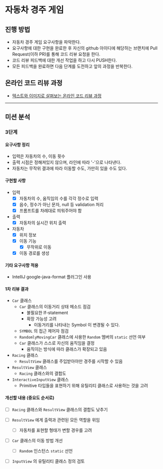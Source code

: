 # 자동차 경주 게임

## 진행 방법

* 자동차 경주 게임 요구사항을 파악한다.
* 요구사항에 대한 구현을 완료한 후 자신의 github 아이디에 해당하는 브랜치에 Pull Request(이하 PR)를 통해 코드 리뷰 요청을 한다.
* 코드 리뷰 피드백에 대한 개선 작업을 하고 다시 PUSH한다.
* 모든 피드백을 완료하면 다음 단계를 도전하고 앞의 과정을 반복한다.

## 온라인 코드 리뷰 과정

* [텍스트와 이미지로 살펴보는 온라인 코드 리뷰 과정](https://github.com/next-step/nextstep-docs/tree/master/codereview)

---

## 미션 분석

### 3단계

#### 요구사항 정리

- 입력은 자동차의 수, 이동 횟수
- 출력 시점은 정해져있지 않으며, 라인에 따라 '-'으로 나타낸다.
- 자동차는 무작위 결과에 따라 이동할 수도, 가만히 있을 수도 있다.

#### 구현할 사항

- 입력
    - [x] 자동차의 수, 움직임의 수를 각각 정수로 입력
    - [x] 음수, 정수가 아닌 문자, null 등 validation 처리
    - [x] 프롬프트를 차례대로 띄워주어야 함
- 출력
    - [x] 자동차의 실시간 위치 출력
- 자동차
    - [x] 위치 정보
    - [x] 이동 기능
        - [x] 무작위로 이동
    - [x] 이동 경로를 생성

#### 기타 요구사항 적용

- IntelliJ google-java-format 플러그인 사용

#### 1차 리뷰 결과

- `Car` 클래스
    - `Car` 클래스의 이동거리 상태 메소드 점검
        - 불필요한 If-statement
        - 확장 가능성 고려
            - 이동거리를 나타내는 Symbol 이 변경될 수 있다.
    - `SYMBOL` 의 접근 제어자 점검
    - `RandomlyMovingCar` 클래스에 사용한 `Random` 멤버의 `static` 선언 여부
    - `Car` 클래스가 스스로 자신의 움직임을 결정
        - 움직이는 방식에 따라 클래스가 확장되고 있음
- `Racing` 클래스
    - `ResultView` 클래스를 주입받아야만 경주를 시작할 수 있음
- `ResultView` 클래스
    - `Racing` 클래스와의 결합도
- `InteractiveInputView` 클래스
    - Primitive 타입들을 표현하기 위해 유틸리티 클래스로 사용하는 것을 고려

#### 개선할 내용 (중요도 순서로)

- [ ] `Racing` 클래스와 `ResultView` 클래스의 결합도 낮추기
- [ ] `ResultView` 에게 출력과 관련된 모든 역할을 위임
    - [ ] 자동차를 표현할 형태가 변할 경우를 고려
- [ ] `Car` 클래스의 이동 방법 개선
    - [ ] `Random` 인스턴스 `static` 선언
- [ ] `InputView` 의 유틸리티 클래스 정의 검토 

